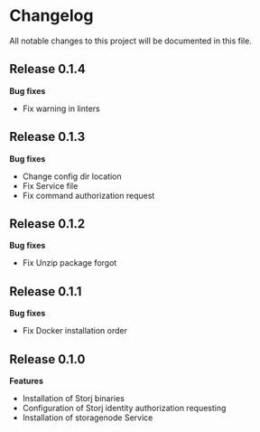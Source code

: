 # Changelog

All notable changes to this project will be documented in this file.

## Release 0.1.4

**Bug fixes**

- Fix warning in linters

## Release 0.1.3

**Bug fixes**

- Change config dir location
- Fix Service file
- Fix command authorization request

## Release 0.1.2

**Bug fixes**

- Fix Unzip package forgot

## Release 0.1.1

**Bug fixes**

- Fix Docker installation order

## Release 0.1.0

**Features**

- Installation of Storj binaries
- Configuration of Storj identity authorization requesting
- Installation of storagenode Service
